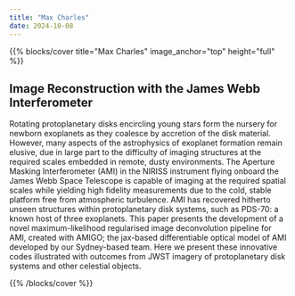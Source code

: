 ```yaml
---
title: "Max Charles"
date: 2024-10-08
---
```


{{% blocks/cover title="Max Charles" image_anchor="top" height="full" %}}

## Image Reconstruction with the James Webb Interferometer

Rotating protoplanetary disks encircling young stars form the nursery for newborn exoplanets as they coalesce by accretion of the disk material. However, many aspects of the astrophysics of exoplanet formation remain elusive, due in large part to the difficulty of imaging structures at the required scales embedded in remote, dusty environments. The Aperture Masking Interferometer (AMI) in the NIRISS instrument flying onboard the James Webb Space Telescope is capable of imaging at the required spatial scales while yielding high fidelity measurements due to the cold, stable platform free from atmospheric turbulence. AMI has recovered hitherto unseen structures within protoplanetary disk systems, such as PDS-70: a known host of three exoplanets. This paper presents the development of a novel maximum-likelihood regularised image deconvolution pipeline for AMI, created with AMIGO; the jax-based differentiable optical model of AMI developed by our Sydney-based team. Here we present these innovative codes illustrated with outcomes from JWST imagery of protoplanetary disk systems and other celestial objects.

{{% /blocks/cover %}}
                    